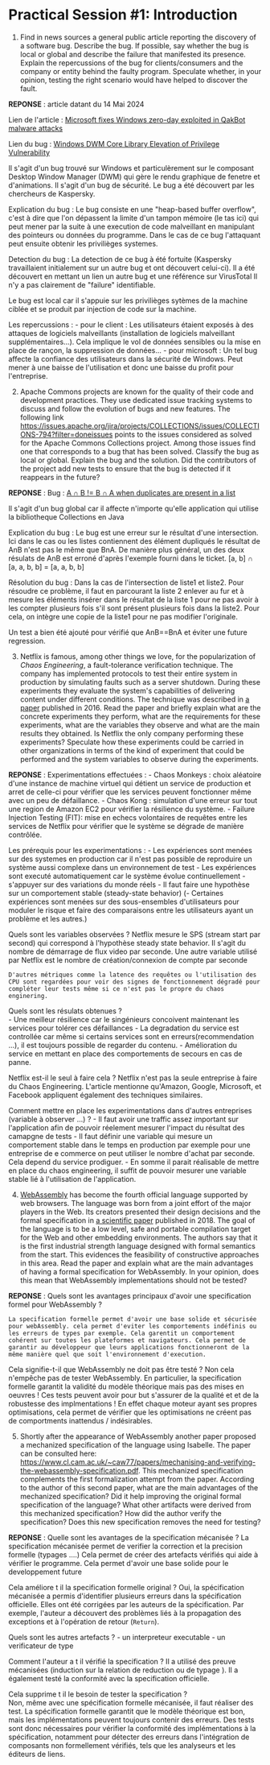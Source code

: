 # Practical Session #1: Introduction

1. Find in news sources a general public article reporting the discovery of a software bug. Describe the bug. If possible, say whether the bug is local or global and describe the failure that manifested its presence. Explain the repercussions of the bug for clients/consumers and the company or entity behind the faulty program. Speculate whether, in your opinion, testing the right scenario would have helped to discover the fault.

**REPONSE** : article datant du 14 Mai 2024

Lien de l'article : 
[Microsoft fixes Windows zero-day exploited in QakBot malware attacks](https://www.bleepingcomputer.com/news/microsoft/microsoft-fixes-windows-zero-day-exploited-in-qakbot-malware-attacks/)

Lien du bug : [Windows DWM Core Library Elevation of Privilege Vulnerability](https://msrc.microsoft.com/update-guide/en-US/advisory/CVE-2024-30051)

Il s'agit d'un bug trouvé sur Windows  et particulèrement sur le composant Desktop Window Manager (DWM) qui gère le rendu graphique de fenetre et d'animations. Il s'agit d'un bug de sécurité.
Le bug a été découvert par les chercheurs de Kaspersky. 

Explication du bug : 
    Le bug consiste en une "heap-based buffer overflow", c'est à dire que l'on dépassent la limite d'un tampon mémoire (le tas ici) qui peut mener par la suite à une execution de code malveillant en manipulant des pointeurs ou données du programme.
    Dans le cas de ce bug l'attaquant peut ensuite obtenir les privilièges systemes.

Detection du bug : 
    La detection de ce bug à été fortuite (Kaspersky travaillaient initialement sur un autre bug et ont découvert celui-ci). Il a été découvert en mettant un lien un autre bug et une référence sur VirusTotal
    Il n'y a pas clairement de "failure" identifiable.

Le bug est local car il s'appuie sur les privilièges sytèmes de la machine ciblée et se produit par injection de code sur la machine. 

Les repercussions : 
    - pour le client : Les utilisateurs étaient exposés à des attaques de logiciels malveillants (installation de logiciels malveillant supplémentaires...). Cela implique le vol de données sensibles ou la mise en place de rançon, la suppression de données... 
    - pour microsoft : Un tel bug affecte la confiance des utilisateurs dans la sécurité de Windows. Peut mener à une baisse de l'utilisation et donc une baisse du profit pour l'entreprise.





2. Apache Commons projects are known for the quality of their code and development practices. They use dedicated issue tracking systems to discuss and follow the evolution of bugs and new features. The following link https://issues.apache.org/jira/projects/COLLECTIONS/issues/COLLECTIONS-794?filter=doneissues points to the issues considered as solved for the Apache Commons Collections project. Among those issues find one that corresponds to a bug that has been solved. Classify the bug as local or global. Explain the bug and the solution. Did the contributors of the project add new tests to ensure that the bug is detected if it reappears in the future?


**REPONSE** :
Bug : [A ∩ B != B ∩ A when duplicates are present in a list](https://issues.apache.org/jira/browse/COLLECTIONS-359?jql=project%20%3D%20COLLECTIONS%20AND%20statusCategory%20%3D%20Done%20AND%20Priority%20%3D%20Major%20ORDER%20BY%20updated%20DESC)

Il s'agit d'un bug global car il affecte n'importe qu'elle application qui utilise la bibliotheque Collections en Java

Explication du bug :
    Le bug est une erreur sur le résultat d'une intersection. Ici dans le cas ou les listes contiennent des élément dupliqués le résultat de AnB n'est pas le même que BnA. De manière plus général, un des deux résulats de AnB est erroné d'après l'exemple fourni dans le ticket. 
    [a, b] ∩ [a, a, b, b] = [a, a, b, b]

Résolution du bug : 
    Dans la cas de l'intersection de liste1 et liste2.
    Pour résoudre ce problème, il faut en parcourant la liste 2 enlever au fur et à mesure les éléments insérer dans le résultat de la liste 1 pour ne pas avoir à les compter plusieurs fois s'il sont présent plusieurs fois dans la liste2. Pour cela, on intègre une copie de la liste1 pour ne pas modifier l'originale.

Un test a bien été ajouté pour vérifié que AnB==BnA et éviter une future regression.





3. Netflix is famous, among other things we love, for the popularization of *Chaos Engineering*, a fault-tolerance verification technique. The company has implemented protocols to test their entire system in production by simulating faults such as a server shutdown. During these experiments they evaluate the system's capabilities of delivering content under different conditions. The technique was described in [a paper](https://arxiv.org/ftp/arxiv/papers/1702/1702.05843.pdf) published in 2016. Read the paper and briefly explain what are the concrete experiments they perform, what are the requirements for these experiments, what are the variables they observe and what are the main results they obtained. Is Netflix the only company performing these experiments? Speculate how these experiments could be carried in other organizations in terms of the kind of experiment that could be performed and the system variables to observe during the experiments.

**REPONSE** :
Experimentations effectuées : 
    - Chaos Monkeys : choix aléatoire d'une instance de machine virtuel qui détient un service de production et arret de celle-ci pour vérifier que les services peuvent fonctionner même avec un peu de défaillance.
    - Chaos Kong : simulation d'une erreur sur tout une region de Amazon EC2 pour vérifier la résilience du système.
    - Failure Injection Testing (FIT):   mise en echecs volontaires de requêtes entre les services de Netflix pour vérifier que le système se dégrade de manière contrôlée.


Les prérequis pour les experimentations : 
    - Les expériences sont menées sur des systemes en production car il n'est pas possible de reproduire un système aussi complexe dans un environnement de test
    - Les expériences sont executé automatiquement car le système évolue continuellement 
    - s'appuyer sur des variations du monde réels
    - Il faut faire une hypothèse sur un comportement stable (steady-state behavior)
    (- Certaines expériences sont menées sur des sous-ensembles d'utilisateurs pour moduler le risque et faire des comparaisons entre les utilisateurs ayant un problème et les autres.)

Quels sont les variables observées ? 
    Netflix mesure le SPS (stream start par second)
    qui correspond à l'hypothèse steady state behavior. Il s'agit du nombre de démarrage de flux video par seconde.
    Une autre variable utilisé par Netflix est le nombre de création/connexion de compte par seconde

    D'autres métriques comme la latence des requêtes ou l'utilisation des CPU sont regardées pour voir des signes de fonctionnement dégradé pour compléter leur tests même si ce n'est pas le propre du chaos enginering.

Quels sont les résulats obtenues ?  
    - Une meilleur résilience car le singénieurs concoivent maintenant les services pour tolérer ces défaillances 
    - La degradation du service est controllée car même si certains services sont en erreurs(recommendation ...), il est toujours possible de regarder du contenu.
    - Amélioration du service en mettant en place des comportements de secours en cas de panne.

Netflix est-il le seul à faire cela ?
    Netflix n'est pas la seule entreprise à faire du Chaos Engineering. L'article mentionne qu'Amazon, Google, Microsoft, et Facebook appliquent également des techniques similaires.

Comment mettre en place les experimentations dans d'autres entreprises (variable à observer ...)  ? 
    - Il faut avoir une traffic assez important sur l'application afin de pouvoir réelement mesurer l'impact du résultat des camapgne de tests 
    - Il faut définir une variable qui mesure un comportement stable dans le temps en production par exemple pour une entreprise de e commerce on peut utiliser le nombre d'achat par seconde. Cela depend du service prodiguer.
    - En somme il parait réalisable de mettre en place du chaos engineering, il suffit de pouvoir mesurer une variable stable lié à l'utilisation de l'application.


4. [WebAssembly](https://webassembly.org/) has become the fourth official language supported by web browsers. The language was born from a joint effort of the major players in the Web. Its creators presented their design decisions and the formal specification in [a scientific paper](https://people.mpi-sws.org/~rossberg/papers/Haas,%20Rossberg,%20Schuff,%20Titzer,%20Gohman,%20Wagner,%20Zakai,%20Bastien,%20Holman%20-%20Bringing%20the%20Web%20up%20to%20Speed%20with%20WebAssembly.pdf) published in 2018. The goal of the language is to be a low level, safe and portable compilation target for the Web and other embedding environments. The authors say that it is the first industrial strength language designed with formal semantics from the start. This evidences the feasibility of constructive approaches in this area. Read the paper and explain what are the main advantages of having a formal specification for WebAssembly. In your opinion, does this mean that WebAssembly implementations should not be tested? 


**REPONSE** :
Quels sont les avantages principaux d'avoir une specification formel pour WebAssembly ? 

    La specification formelle permet d'avoir une base solide et sécurisée pour webAssembly. cela permet d'eviter les comportements indéfinis ou les erreurs de types par exemple. Cela garentit un comportement cohérent sur toutes les plateformes et navigateurs. Cela permet de garantir au développeur que leurs applications fonctionneront de la même manière quel que soit l'environnement d'execution.


Cela signifie-t-il que WebAssembly ne doit pas être testé ? 
    Non cela n'empêche pas de tester WebAssembly. En particulier, la specification formelle garantit la validité du modèle théorique mais pas des mises en oeuvres ! 
    Ces tests peuvent avoir pour but s'assurer de la qualité et et de la robustesse des implmentations ! En effet chaque moteur ayant ses propres optimisations, cela permet de vérifier que les optimisations ne créent pas de comportments inattendus / indésirables.



5.  Shortly after the appearance of WebAssembly another paper proposed a mechanized specification of the language using Isabelle. The paper can be consulted here: https://www.cl.cam.ac.uk/~caw77/papers/mechanising-and-verifying-the-webassembly-specification.pdf. This mechanized specification complements the first formalization attempt from the paper. According to the author of this second paper, what are the main advantages of the mechanized specification? Did it help improving the original formal specification of the language? What other artifacts were derived from this mechanized specification? How did the author verify the specification? Does this new specification removes the need for testing?

**REPONSE** :
Quelle sont les avantages de la specification mécanisée ? 
    La specification mécanisée permet de verifier la correction et la precision formelle (typages ....)
    Cela permet de créer des artefacts vérifiés qui aide à vérifier le programme. Cela permet d'avoir une base solide pour le developpement future 

Cela améliore t il la specification formelle original ? 
    Oui, la spécification mécanisée a permis d'identifier plusieurs erreurs dans la spécification officielle.
    Elles ont été corrigées par les auteurs de la spécification. Par exemple, l'auteur a découvert des problèmes liés à la propagation des exceptions et à l'opération de retour (`Return`).

Quels sont les autres artefacts ?
    - un interpreteur executable 
    - un verificateur de type 

Comment l'auteur a t il vérifié la specification ? 
    Il a utilisé des preuve mécanisées (induction sur la relation de reduction ou de typage ). Il a également testé la conformité avec la specification officielle.

Cela supprime t il le besoin de tester la specification ?  
    Non, même avec une spécification formelle mécanisée, il faut réaliser des test. La spécification formelle garantit que le modèle théorique est bon, mais les implémentations peuvent toujours contenir des erreurs. Des tests sont donc nécessaires pour vérifier la conformité des implémentations à la spécification, notamment pour détecter des erreurs dans l'intégration de composants non formellement vérifiés, tels que les analyseurs et les éditeurs de liens.







